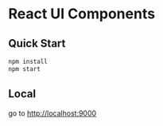 # React UI Components

## Quick Start

```sh
npm install
npm start
``` 
## Local

go to [http://localhost:9000](http://localhost:9000)


